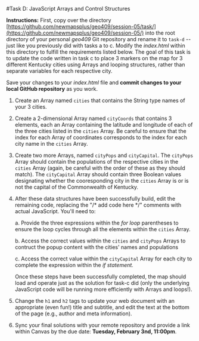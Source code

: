 #Task D: JavaScript Arrays and Control Structures

**Instructions:** First, copy over the directory [https://github.com/newmapsplus/geo409/session-05/task/](https://github.com/newmapsplus/geo409/session-05/) into the root directory of your personal *geo409* Git repository and rename it to `task-d` -- just like you previously did with tasks a to c. Modify the *index.html* within this directory to fulfill the requirements listed below. The goal of this task is to update the code written in task c to place 3 markers on the map for 3 different Kentucky cities using Arrays and looping structures, rather than separate variables for each respective city.

Save your changes to your *index.html* file and **commit changes to your local GitHub repository** as you work. 

1. Create an Array named `cities` that contains the String type names of your 3 cities.

2. Create a 2-dimensional Array named `cityCoords` that contains 3 elements, each an Array containing the latitude and longitude of each of the three cities listed in the `cities` Array. Be careful to ensure that the index for each Array of coordinates corresponds to the index for each city name in the `cities` Array.

3. Create two more Arrays, named `cityPops` and `cityCapital`. The `cityPops` Array should contain the populations of the respective cities in the `cities` Array (again, be careful with the order of these as they should match). The `cityCapital` Array should contain three Boolean values designating whether the cooresponding city in the `cities` Array is or is not the capital of the Commonwealth of Kentucky.

4. After these data structures have been successfully build, edit the remaining code, replacing the "/* add code here */" comments with actual JavaScript. You'll need to:

    a. Provide the three expressions within the *for loop* parentheses to ensure the loop cycles through all the elements within the `cities` Array.
    
    b. Access the correct values within the `cities` and `cityPops` Arrays to contruct the popup content with the cities' names and populations
    
    c. Access the correct value within the `cityCapital` Array for each city to complete the expression within the *if statement.*
    
    Once these steps have been successfully completed, the map should load and operate just as the solution for task-c did (only the underlying JavaScript code will be running more efficiently with Arrays and loops!).
    
5. Change the `h1` and `h2` tags to update your web document with an appropriate (even fun!) title and subtitle, and edit the text at the bottom of the page (e.g., author and meta information).

6. Sync your final solutions with your remote repository and provide a link within Canvas by the due date: **Tuesday, February 3nd, 11:00pm**.


